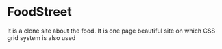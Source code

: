 # FoodStreet
It is a clone site about the food. It is one page beautiful site on which CSS grid system is also used 
